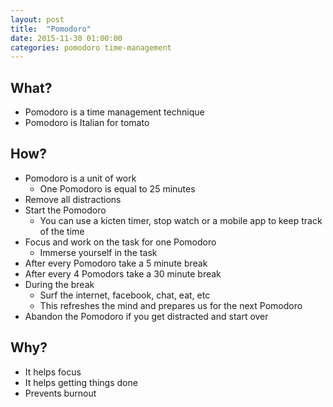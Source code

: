 ```yaml
---
layout: post
title:  "Pomodoro"
date: 2015-11-30 01:00:00
categories: pomodoro time-management
---
```


## What?

* Pomodoro is a time management technique
* Pomodoro is Italian for tomato  

## How?

* Pomodoro is a unit of work
	* One Pomodoro is equal to 25 minutes
* Remove all distractions
* Start the Pomodoro
	* You can use a kicten timer, stop watch or a mobile app to keep track of the time
* Focus and work on the task for one Pomodoro
	* Immerse yourself in the task
* After every Pomodoro take a 5 minute break
* After every 4 Pomodors take a 30 minute break
* During the break
	* Surf the internet, facebook, chat, eat, etc
	* This refreshes the mind and prepares us for the next Pomodoro
* Abandon the Pomodoro if you get distracted and start over

## Why?

* It helps focus
* It helps getting things done
* Prevents burnout
